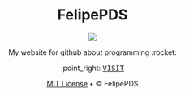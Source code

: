 # <h1 align="center">FelipePDS</h1>

<p align="center"><img src="https://img.shields.io/github/last-commit/FelipePDS/felipepds.github.io?style=for-the-badge"></p> 

<p align="center">My website for github about programming :rocket:</p>

<p align="center">:point_right: <kbd><a href="https://felipepds.github.io/">VISIT</a></kbd></p>

<p align="center"><a href="https://github.com/FelipePDS/felipepds.github.io/blob/master/LICENSE">MIT License</a> &bull; &copy; FelipePDS</p>
